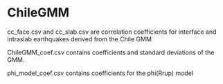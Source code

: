 # ChileGMM


cc_face.csv and cc_slab.csv are correlation coefficients for interface and intraslab earthquakes derived from the Chile GMM

ChileGMM_coef.csv contains coefficients and standard deviations of the GMM.

phi_model_coef.csv contains coefficients for the phi(Rrup) model
